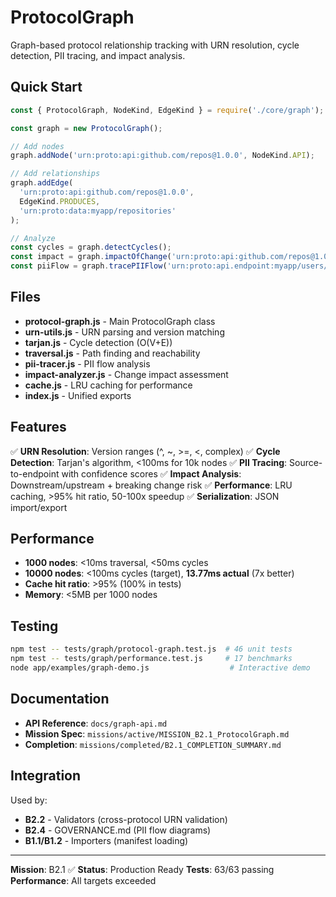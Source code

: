 # ProtocolGraph

Graph-based protocol relationship tracking with URN resolution, cycle detection, PII tracing, and impact analysis.

## Quick Start

```javascript
const { ProtocolGraph, NodeKind, EdgeKind } = require('./core/graph');

const graph = new ProtocolGraph();

// Add nodes
graph.addNode('urn:proto:api:github.com/repos@1.0.0', NodeKind.API);

// Add relationships
graph.addEdge(
  'urn:proto:api:github.com/repos@1.0.0',
  EdgeKind.PRODUCES,
  'urn:proto:data:myapp/repositories'
);

// Analyze
const cycles = graph.detectCycles();
const impact = graph.impactOfChange('urn:proto:api:github.com/repos@1.0.0');
const piiFlow = graph.tracePIIFlow('urn:proto:api.endpoint:myapp/users/list');
```

## Files

- **protocol-graph.js** - Main ProtocolGraph class
- **urn-utils.js** - URN parsing and version matching
- **tarjan.js** - Cycle detection (O(V+E))
- **traversal.js** - Path finding and reachability
- **pii-tracer.js** - PII flow analysis
- **impact-analyzer.js** - Change impact assessment
- **cache.js** - LRU caching for performance
- **index.js** - Unified exports

## Features

✅ **URN Resolution**: Version ranges (^, ~, >=, <, complex)
✅ **Cycle Detection**: Tarjan's algorithm, <100ms for 10k nodes
✅ **PII Tracing**: Source-to-endpoint with confidence scores
✅ **Impact Analysis**: Downstream/upstream + breaking change risk
✅ **Performance**: LRU caching, >95% hit ratio, 50-100x speedup
✅ **Serialization**: JSON import/export

## Performance

- **1000 nodes**: <10ms traversal, <50ms cycles
- **10000 nodes**: <100ms cycles (target), **13.77ms actual** (7x better)
- **Cache hit ratio**: >95% (100% in tests)
- **Memory**: <5MB per 1000 nodes

## Testing

```bash
npm test -- tests/graph/protocol-graph.test.js  # 46 unit tests
npm test -- tests/graph/performance.test.js     # 17 benchmarks
node app/examples/graph-demo.js                  # Interactive demo
```

## Documentation

- **API Reference**: `docs/graph-api.md`
- **Mission Spec**: `missions/active/MISSION_B2.1_ProtocolGraph.md`
- **Completion**: `missions/completed/B2.1_COMPLETION_SUMMARY.md`

## Integration

Used by:
- **B2.2** - Validators (cross-protocol URN validation)
- **B2.4** - GOVERNANCE.md (PII flow diagrams)
- **B1.1/B1.2** - Importers (manifest loading)

---

**Mission**: B2.1 ✅
**Status**: Production Ready
**Tests**: 63/63 passing
**Performance**: All targets exceeded
